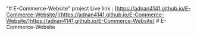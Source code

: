 "# E-Commerce-Website" 
project Live link :  [https://adnan4141.github.io/E-Commerce-Website/](https://adnan4141.github.io/E-Commerce-Website/)https://adnan4141.github.io/E-Commerce-Website/
#   E - C o m m e r c e - W e b s i t e 
 
 
